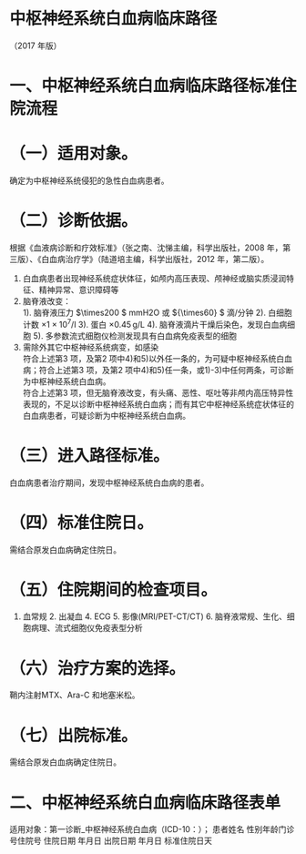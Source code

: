 # 中枢神经系统白血病临床路径  
（2017 年版）  
# 一、中枢神经系统白血病临床路径标准住院流程  
# （一）适用对象。  
确定为中枢神经系统侵犯的急性白血病患者。  
# （二）诊断依据。  
根据《血液病诊断和疗效标准》（张之南、沈悌主编，科学出版社，2008 年，第三版）、《白血病治疗学》（陆道培主编，科学出版社，2012 年，第二版）。  
1. 白血病患者出现神经系统症状体征，如颅内高压表现、颅神经或脑实质浸润特征、精神异常、意识障碍等  
2. 脑脊液改变：  
1). 脑脊液压力 $\times200 $ mmH2O 或 ${\times60} $ 滴/分钟 2). 白细胞计数 $\times 1\times 10^{7}/\mathrm{I}$ 3). 蛋白 $\times 0.45\,\mathrm{g/L}$ 4). 脑脊液滴片干燥后染色，发现白血病细胞  5). 多参数流式细胞仪检测发现具有白血病免疫表型的细胞  
3. 需除外其它中枢神经系统病变，如感染  
符合上述第3 项，及第2 项中4)和5)以外任一条的，为可疑中枢神经系统白血病；符合上述第3 项，及第2 项中4)和5)任一条，或1)-3)中任何两条，可诊断为中枢神经系统白血病。  
符合上述第3 项，但无脑脊液改变，有头痛、恶性、呕吐等非颅内高压特异性表现的，不足以诊断中枢神经系统白血病；而有其它中枢神经系统症状体征的白血病患者，可疑诊断为中枢神经系统白血病。  
# （三）进入路径标准。  
白血病患者治疗期间，发现中枢神经系统白血病的患者。  
# （四）标准住院日。  
需结合原发白血病确定住院日。  
# （五）住院期间的检查项目。  
1. 血常规  2. 出凝血 4. ECG  5. 影像(MRI/PET-CT/CT)  6. 脑脊液常规、生化、细胞病理、流式细胞仪免疫表型分析  
# （六）治疗方案的选择。  
鞘内注射MTX、Ara-C 和地塞米松。  
# （七）出院标准。  
需结合原发白血病确定住院日。  
# 二、中枢神经系统白血病临床路径表单  
适用对象：第一诊断_中枢神经系统白血病（ICD-10：）； 患者姓名  性别年龄门诊号住院号 住院日期  年月日   出院日期  年月日  标准住院日天  

